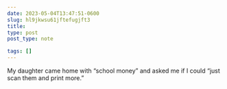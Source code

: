 ```yaml
---
date: 2023-05-04T13:47:51-0600
slug: hl9jkwsu61jftefugjft3
title: 
type: post
post_type: note

tags: []
---
```

My daughter came home with “school money” and asked me if I could “just scan them and print more.”



